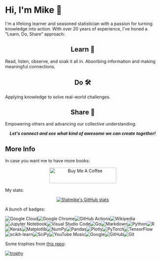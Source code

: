 # Hi, I'm Mike :wave:

I'm a lifelong learner and seasoned statistician with a passion for turning knowledge into action. With over 20 years of experience, I've honed a "Learn, Do, Share" approach:

<div align="center">

## Learn :book:

</div>

Read, listen, observe, and soak it all in. Absorbing information and making meaningful connections.

<div align="center">

## Do :hammer_and_wrench:

</div>

Applying knowledge to solve real-world challenges.

<div align="center">

## Share :open_hands:

</div>

Empowering others and advancing our collective understanding.

<div align="center">

_**Let's connect and see what kind of awesome we can create together!**_

</div>

## More Info

In case you want me to have more books:
<div align="center">

<a href="https://www.buymeacoffee.com/statmike" target="_blank"><img src="https://cdn.buymeacoffee.com/buttons/arial-blue.png" alt="Buy Me A Coffee" style="height: 51px !important;width: 217px !important;" ></a>

</div>

My stats:

<div align="center">

[![Statmike's GitHub stats](https://github-readme-stats.vercel.app/api?username=statmike&show_icons=true&theme=transparent)](https://github.com/anuraghazra/github-readme-stats)

</div>


A bunch of badges:

![Google Cloud](https://img.shields.io/badge/GoogleCloud-%234285F4.svg?style=for-the-badge&logo=google-cloud&logoColor=white)![Google Chrome](https://img.shields.io/badge/Google%20Chrome-4285F4?style=for-the-badge&logo=GoogleChrome&logoColor=white)![GitHub Actions](https://img.shields.io/badge/github%20actions-%232671E5.svg?style=for-the-badge&logo=githubactions&logoColor=white)![Wikipedia](https://img.shields.io/badge/Wikipedia-%23000000.svg?style=for-the-badge&logo=wikipedia&logoColor=white)![Jupyter Notebook](https://img.shields.io/badge/jupyter-%23FA0F00.svg?style=for-the-badge&logo=jupyter&logoColor=white)![Visual Studio Code](https://img.shields.io/badge/Visual%20Studio%20Code-0078d7.svg?style=for-the-badge&logo=visual-studio-code&logoColor=white)![Go](https://img.shields.io/badge/go-%2300ADD8.svg?style=for-the-badge&logo=go&logoColor=white)![Markdown](https://img.shields.io/badge/markdown-%23000000.svg?style=for-the-badge&logo=markdown&logoColor=white)![Python](https://img.shields.io/badge/python-3670A0?style=for-the-badge&logo=python&logoColor=ffdd54)![R](https://img.shields.io/badge/r-%23276DC3.svg?style=for-the-badge&logo=r&logoColor=white)![Keras](https://img.shields.io/badge/Keras-%23D00000.svg?style=for-the-badge&logo=Keras&logoColor=white)![Matplotlib](https://img.shields.io/badge/Matplotlib-%23ffffff.svg?style=for-the-badge&logo=Matplotlib&logoColor=black)![NumPy](https://img.shields.io/badge/numpy-%23013243.svg?style=for-the-badge&logo=numpy&logoColor=white)![Pandas](https://img.shields.io/badge/pandas-%23150458.svg?style=for-the-badge&logo=pandas&logoColor=white)![Plotly](https://img.shields.io/badge/Plotly-%233F4F75.svg?style=for-the-badge&logo=plotly&logoColor=white)![PyTorch](https://img.shields.io/badge/PyTorch-%23EE4C2C.svg?style=for-the-badge&logo=PyTorch&logoColor=white)![TensorFlow](https://img.shields.io/badge/TensorFlow-%23FF6F00.svg?style=for-the-badge&logo=TensorFlow&logoColor=white)![scikit-learn](https://img.shields.io/badge/scikit--learn-%23F7931E.svg?style=for-the-badge&logo=scikit-learn&logoColor=white)![SciPy](https://img.shields.io/badge/SciPy-%230C55A5.svg?style=for-the-badge&logo=scipy&logoColor=%white)![YouTube Music](https://img.shields.io/badge/YouTube_Music-FF0000?style=for-the-badge&logo=youtube-music&logoColor=white)![Google](https://img.shields.io/badge/google-4285F4?style=for-the-badge&logo=google&logoColor=white)![GitHub](https://img.shields.io/badge/github-%23121011.svg?style=for-the-badge&logo=github&logoColor=white)![Git](https://img.shields.io/badge/git-%23F05033.svg?style=for-the-badge&logo=git&logoColor=white)

Some trophies from [this repo](https://github.com/ryo-ma/github-profile-trophy):

[![trophy](https://github-profile-trophy.vercel.app/?username=statmike&rank=S,SS,SSS,A,AA,AAA,SECRET)](https://github.com/ryo-ma/github-profile-trophy)




<!--
**statmike/statmike** is a ✨ _special_ ✨ repository because its `README.md` (this file) appears on your GitHub profile.

Here are some ideas to get you started:

- 🔭 I’m currently working on ...
- 🌱 I’m currently learning ...
- 👯 I’m looking to collaborate on ...
- 🤔 I’m looking for help with ...
- 💬 Ask me about ...
- 📫 How to reach me: ...
- 😄 Pronouns: ...
- ⚡ Fun fact: ...
-->
